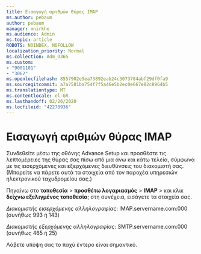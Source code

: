 ```yaml
---
title: Εισαγωγή αριθμών θύρας IMAP
ms.author: pebaum
author: pebaum
manager: mnirkhe
ms.audience: Admin
ms.topic: article
ROBOTS: NOINDEX, NOFOLLOW
localization_priority: Normal
ms.collection: Adm_O365
ms.custom:
- "9001101"
- "3062"
ms.openlocfilehash: 8557902e9ea73892eab24c3073784abf29df0fa9
ms.sourcegitcommit: a7a7581ba754f7f5a46e5b2ec0e667e82c8964b5
ms.translationtype: MT
ms.contentlocale: el-GR
ms.lasthandoff: 02/26/2020
ms.locfileid: "42278936"
---
```

# <a name="enter-imap-port-numbers"></a>Εισαγωγή αριθμών θύρας IMAP

Συνδεθείτε μέσω της οθόνης Advance Setup και προσθέστε τις λεπτομέρειες της θύρας σας πίσω από μια άνω και κάτω τελεία, σύμφωνα με τις εισερχόμενες και εξερχόμενες διευθύνσεις του διακομιστή σας. (Μπορείτε να πάρετε αυτά τα στοιχεία από τον παροχέα υπηρεσιών ηλεκτρονικού ταχυδρομείου σας.) 

Πηγαίνω στο **τοποθεσία** > **προσθέτω λογαριασμός** > **IMAP** > και κλικ **δείχνω εξελιγμένος τοποθεσία**; στη συνέχεια, εισάγετε τα στοιχεία σας. 

*Διακομιστής εισερχόμενης αλληλογραφίας*: IMAP.servername.com:000 (συνήθως 993 ή 143) 

*Διακομιστής εξερχόμενης αλληλογραφίας*: SMTP.servername.com:000 (συνήθως 465 ή 25) 

Λάβετε υπόψη σας το παχύ έντερο είναι σημαντικό. 
